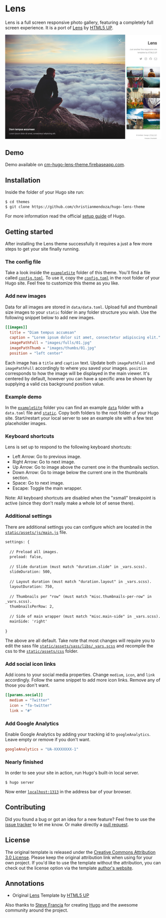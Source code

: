 # Lens

Lens is a full screen responsive photo gallery, featuring a completely full screen experience. It is a port of [Lens](//html5up.net/lens) by [HTML5 UP](//html5up.net).

![Hugo Lens Theme screenshot](https://raw.githubusercontent.com/christianmendoza/hugo-lens-theme/master/images/screenshot.png)


## Demo

Demo available on [cm-hugo-lens-theme.firebaseapp.com](//cm-hugo-lens-theme.firebaseapp.com/).


## Installation

Inside the folder of your Hugo site run:

    $ cd themes
    $ git clone https://github.com/christianmendoza/hugo-lens-theme

For more information read the official [setup guide](//gohugo.io/overview/installing/) of Hugo.


## Getting started

After installing the Lens theme successfully it requires a just a few more steps to get your site finally running.


### The config file

Take a look inside the [`exampleSite`](//github.com/christianmendoza/hugo-lens-theme/tree/master/exampleSite) folder of this theme. You'll find a file called [`config.toml`](//github.com/christianmendoza/hugo-lens-theme/blob/master/exampleSite/config.toml). To use it, copy the [`config.toml`](//github.com/christianmendoza/hugo-lens-theme/blob/master/exampleSite/config.toml) in the root folder of your Hugo site. Feel free to customize this theme as you like.


### Add new images

Data for all images are stored in `data/data.toml`. Upload full and thumbnail size images to your `static` folder in any folder structure you wish. Use the following snippet below to add new images.

```toml
[[images]]
  title = "Diam tempus accumsan"
  caption = "Lorem ipsum dolor sit amet, consectetur adipiscing elit."
  imagePathFull = "images/fulls/01.jpg"
  imagePathThumb = "images/thumbs/01.jpg"
  position = "left center"
```

Each image has a `title` and `caption` text. Update both `imagePathFull` and `imagePathFull` accordingly to where you saved your images. `position` corresponds to how the image will be displayed in the main viewer. It's centered by default, however you can have a specific area be shown by supplying a valid css background position value.


### Example demo

In the [`exampleSite`](//github.com/christianmendoza/hugo-lens-theme/blob/master/exampleSite) folder you can find an example [`data`](//github.com/christianmendoza/hugo-lens-theme/blob/master/exampleSite/data) folder with a `data.toml` file and [`static`](//github.com/christianmendoza/hugo-lens-theme/blob/master/static). Copy both folders to the root folder of your Hugo site. Start/restart your local server to see an example site with a few test placeholder images.


### Keyboard shortcuts

Lens is set up to respond to the following keyboard shortcuts:

- Left Arrow: Go to previous image.
- Right Arrow: Go to next image.
- Up Arrow: Go to image above the current one in the thumbnails section.
- Down Arrow: Go to image below the current one in the thumbnails section.
- Space: Go to next image.
- Escape: Toggle the main wrapper.

Note: All keyboard shortcuts are disabled when the "xsmall" breakpoint is active (since they don't really make a whole lot of sense there).


### Additional settings

There are additional settings you can configure which are located in the [`static/assets/js/main.js`](//github.com/christianmendoza/hugo-lens-theme/blob/master/static/assets/js/main.js) file.

```
settings: {

  // Preload all images.
  preload: false,

  // Slide duration (must match "duration.slide" in _vars.scss).
  slideDuration: 500,

  // Layout duration (must match "duration.layout" in _vars.scss).
  layoutDuration: 750,

  // Thumbnails per "row" (must match "misc.thumbnails-per-row" in _vars.scss).
  thumbnailsPerRow: 2,

  // Side of main wrapper (must match "misc.main-side" in _vars.scss).
  mainSide: 'right'

}
```

The above are all default. Take note that most changes will require you to edit the sass file [`static/assets/sass/libs/_vars.scss`](//github.com/christianmendoza/hugo-lens-theme/blob/master/static/assets/sass/libs/_vars.scss) and recompile the css to the [`static/assets/css`](//github.com/christianmendoza/hugo-lens-theme/blob/master/static/assets/css) folder. 


### Add social icon links

Add icons to your social media properties. Change `medium`, `icon`, and `link` accordingly. Follow the same snippet to add more icon links. Remove any of those you don't want.

```toml
[[params.social]]
  medium = "Twitter"
  icon = "fa-twitter"
  link = "#"
```


### Add Google Analytics

Enable Google Analytics by adding your tracking id to `googleAnalytics`. Leave empty or remove if you don't want.

```toml
googleAnalytics = "UA-XXXXXXXX-1"
```


### Nearly finished

In order to see your site in action, run Hugo's built-in local server.

    $ hugo server

Now enter [`localhost:1313`](http://localhost:1313) in the address bar of your browser.


## Contributing

Did you found a bug or got an idea for a new feature? Feel free to use the [issue tracker](//github.com/christianmendoza/hugo-lens-theme/issues) to let me know. Or make directly a [pull request](//github.com/christianmendoza/hugo-lens-theme/pulls).


## License

The original template is released under the [Creative Commons Attribution 3.0 License](//github.com/christianmendoza/hugo-lens-theme/blob/master/LICENSE.md). Please keep the original attribution link when using for your own project. If you'd like to use the template without the attribution, you can check out the license option via the template [author's website](//html5up.net/lens).


## Annotations

- Original [Lens](//html5up.net/lens) Template by [HTML5 UP](//html5up.net)

Also thanks to [Steve Francia](//github.com/spf13) for creating [Hugo](//gohugo.io) and the awesome community around the project.
